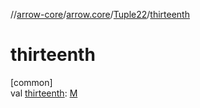 //[arrow-core](../../../index.md)/[arrow.core](../index.md)/[Tuple22](index.md)/[thirteenth](thirteenth.md)

# thirteenth

[common]\
val [thirteenth](thirteenth.md): [M](index.md)
